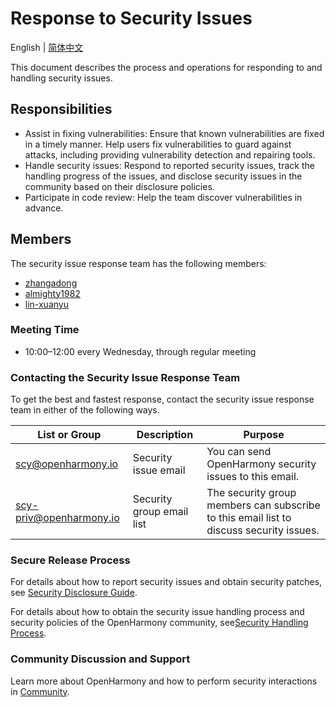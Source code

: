 # Response to Security Issues
English | [简体中文](./README.md)

This document describes the process and operations for responding to and handling security issues.


## Responsibilities

+ Assist in fixing vulnerabilities: Ensure that known vulnerabilities are fixed in a timely manner. Help users fix vulnerabilities to guard against attacks, including providing vulnerability detection and repairing tools.
+ Handle security issues: Respond to reported security issues, track the handling progress of the issues, and disclose security issues in the community based on their disclosure policies.
+ Participate in code review: Help the team discover vulnerabilities in advance.


## Members

The security issue response team has the following members:

+ [zhangadong](https://gitee.com/zhangadong)
+ [almighty1982](https://gitee.com/almighty1982)
+ [lin-xuanyu](https://gitee.com/lin-xuanyu)



### Meeting Time

- 10:00–12:00 every Wednesday, through regular meeting



### Contacting the Security Issue Response Team

To get the best and fastest response, contact the security issue response team in either of the following ways.

| List or Group                             | Description    | Purpose                                                       |
| -------------------------------------- | ------- | ------------------------------------------------------------ |
| scy@openharmony.io                 | Security issue email | You can send OpenHarmony security issues to this email. |
| scy-priv@openharmony.io            | Security group email list| The security group members can subscribe to this email list to discuss security issues. |



### Secure Release Process

For details about how to report security issues and obtain security patches, see [Security Disclosure Guide](/en/security-process/security-disclosure.md).

For details about how to obtain the security issue handling process and security policies of the OpenHarmony community, see[Security Handling Process](/en/security-process/README.md).



### Community Discussion and Support

Learn more about OpenHarmony and how to perform security interactions in [Community](https://gitee.com/openharmony).
